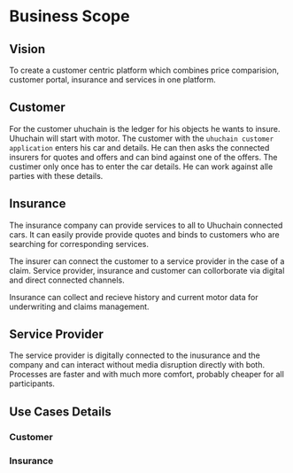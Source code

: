 # Business Scope 

## Vision 

To create a customer centric platform which combines price comparision, customer portal, insurance and services in one platform. 

## Customer

For the customer uhuchain is the ledger for his objects he wants to insure. Uhuchain will start with motor. 
The customer with the `uhuchain customer application` enters his car and details. 
He can then asks the connected insurers for quotes and offers and can bind against one of the offers. 
The custimer only once has to enter the car details. He can work against alle parties with these details. 

## Insurance 

The insurance company can provide services to all to Uhuchain connected cars. 
It can easily provide provide quotes and binds to customers who are searching for corresponding services.

The insurer can connect the customer to a service provider in the case of a claim. Service provider, 
insurance and customer can collorborate via digital and direct connected channels.

Insurance can collect and recieve history and current motor data for underwriting and claims management.  

## Service Provider 

The service provider is digitally connected to the inusurance and the company and can interact without media disruption directly with both. Processes are faster and with much more comfort, probably cheaper for all participants. 

## Use Cases Details 

### Customer
### Insurance 
